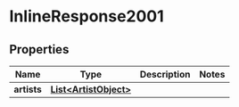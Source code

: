 

# InlineResponse2001

## Properties

Name | Type | Description | Notes
------------ | ------------- | ------------- | -------------
**artists** | [**List&lt;ArtistObject&gt;**](ArtistObject.md) |  | 



